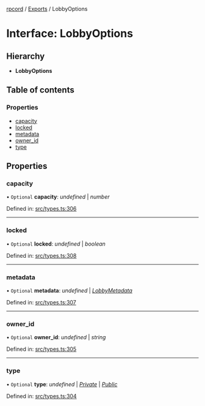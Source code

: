 [rpcord](../README.md) / [Exports](../modules.md) / LobbyOptions

# Interface: LobbyOptions

## Hierarchy

* **LobbyOptions**

## Table of contents

### Properties

- [capacity](lobbyoptions.md#capacity)
- [locked](lobbyoptions.md#locked)
- [metadata](lobbyoptions.md#metadata)
- [owner\_id](lobbyoptions.md#owner_id)
- [type](lobbyoptions.md#type)

## Properties

### capacity

• `Optional` **capacity**: *undefined* \| *number*

Defined in: [src/types.ts:306](https://github.com/DjDeveloperr/RPCord/blob/a435209/src/types.ts#L306)

___

### locked

• `Optional` **locked**: *undefined* \| *boolean*

Defined in: [src/types.ts:308](https://github.com/DjDeveloperr/RPCord/blob/a435209/src/types.ts#L308)

___

### metadata

• `Optional` **metadata**: *undefined* \| [*LobbyMetadata*](lobbymetadata.md)

Defined in: [src/types.ts:307](https://github.com/DjDeveloperr/RPCord/blob/a435209/src/types.ts#L307)

___

### owner\_id

• `Optional` **owner\_id**: *undefined* \| *string*

Defined in: [src/types.ts:305](https://github.com/DjDeveloperr/RPCord/blob/a435209/src/types.ts#L305)

___

### type

• `Optional` **type**: *undefined* \| [*Private*](../enums/lobbytype.md#private) \| [*Public*](../enums/lobbytype.md#public)

Defined in: [src/types.ts:304](https://github.com/DjDeveloperr/RPCord/blob/a435209/src/types.ts#L304)

